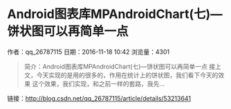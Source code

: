 # Android图表库MPAndroidChart(七)—饼状图可以再简单一点
作者：qq_26787115
日期：2016-11-18 10:42
浏览量：4301
> 简介：Android图表库MPAndroidChart(七)—饼状图可以再简单一点
  接上文，今天实现的是用的很多的，作用在统计上的饼状图，我们看下今天的效果  这个效果，我们实现，和之前一样的套路，我先...

 链接：http://blog.csdn.net/qq_26787115/article/details/53213641
